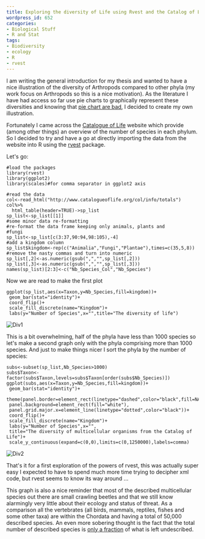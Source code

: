 ```yaml
---
title: Exploring the diversity of Life using Rvest and the Catalog of Life
wordpress_id: 652
categories:
- Biological Stuff
- R and Stat
tags:
- Biodiversity
- ecology
- R
- rvest
---
```


I am writing the general introduction for my thesis and wanted to have a nice illustration of the diversity of Arthropods compared to other phyla (my work focus on Arthropods so this is a nice motivation). As the literature I have had access so far use pie charts to graphically represent these diversities and knowing that [pie chart are bad](https://en.wikipedia.org/wiki/Misleading_graph#Pie_chart), I decided to create my own illustration.

Fortunately I came across the [Catalogue of Life](http://www.catalogueoflife.org/) website which provide (among other things) an overview of the number of species in each phylum. So I decided to try and have a go at directly importing the data from the website into R using the [rvest](https://cran.r-project.org/web/packages/rvest/index.html) package.

Let's go:



    
    #load the packages
    library(rvest)
    library(ggplot2)
    library(scales)#for comma separator in ggplot2 axis
    
    #read the data
    col<-read_html("http://www.catalogueoflife.org/col/info/totals")
    col%>%
      html_table(header=TRUE)->sp_list  
    sp_list<-sp_list[[1]]
    #some minor data re-formatting
    #re-format the data frame keeping only animals, plants and
    #fungi
    sp_list<-sp_list[c(3:37,90:94,98:105),-4]
    #add a kingdom column
    sp_list$kingdom<-rep(c("Animalia","Fungi","Plantae"),times=c(35,5,8))
    #remove the nasty commas and turn into numeric
    sp_list[,2]<-as.numeric(gsub(",","",sp_list[,2]))
    sp_list[,3]<-as.numeric(gsub(",","",sp_list[,3]))
    names(sp_list)[2:3]<-c("Nb_Species_Col","Nb_Species")


Now we are read to make the first plot

    
    ggplot(sp_list,aes(x=Taxon,y=Nb_Species,fill=kingdom))+
     geom_bar(stat="identity")+
     coord_flip()+
     scale_fill_discrete(name="Kingdom")+
     labs(y="Number of Species",x="",title="The diversity of life")




![Div1](https://biologyforfun.files.wordpress.com/2016/07/div1.png)

This is a bit overwhelming, half of the phyla have less than 1000 species so let's make a second graph only with the phyla comprising more than 1000 species. And just to make things nicer I sort the phyla by the number of species:

    
    subs<-subset(sp_list,Nb_Species>1000)
    subs$Taxon<-factor(subs$Taxon,levels=subs$Taxon[order(subs$Nb_Species)])
    ggplot(subs,aes(x=Taxon,y=Nb_Species,fill=kingdom))+
     geom_bar(stat="identity")+
     theme(panel.border=element_rect(linetype="dashed",color="black",fill=NA),
     panel.background=element_rect(fill="white"),
     panel.grid.major.x=element_line(linetype="dotted",color="black"))+
     coord_flip()+
     scale_fill_discrete(name="Kingdom")+
     labs(y="Number of Species",x="",
     title="The diversity of multicellular organisms from the Catalog of Life")+
     scale_y_continuous(expand=c(0,0),limits=c(0,1250000),labels=comma)




![Div2](https://biologyforfun.files.wordpress.com/2016/07/div2.png)

That's it for a first exploration of the powers of rvest, this was actually super easy I expected to have to spend much more time trying to decipher xml code, but rvest seems to know its way around ...

This graph is also a nice reminder that most of the described multicellular species out there are small crawling beetles and that we still know alarmingly very little about their ecology and status of threat. As a comparison all the vertebrates (all birds, mammals, reptiles, fishes and some other taxa) are within the Chordata and having a total of 50,000 described species. An even more sobering thought is the fact that the total number of described species is [only a fraction](http://journals.plos.org/plosbiology/article?id=10.1371/journal.pbio.1001127) of what is left undescribed.
